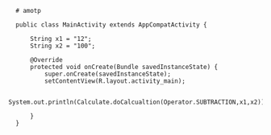      # amotp

      public class MainActivity extends AppCompatActivity {

          String x1 = "12";
          String x2 = "100";

          @Override
          protected void onCreate(Bundle savedInstanceState) {
              super.onCreate(savedInstanceState);
              setContentView(R.layout.activity_main);

              System.out.println(Calculate.doCalcualtion(Operator.SUBTRACTION,x1,x2));

          }
      }
